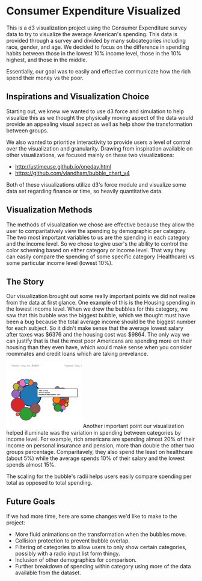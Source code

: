 # Consumer Expenditure Visualized
This is a d3 visualization project using the Consumer Expenditure survey data to try to visualize the average American's spending. This data is provided through a survey and divided by many subcategories including race, gender, and age. We decided to focus on the difference in spending habits between those in the lowest 10% income level, those in the 10% highest, and those in the middle. 

Essentially, our goal was to easily and effective communicate how the rich spend their money vs the poor.

## Inspirations and Visualization Choice
Starting out, we knew we wanted to use d3 force and simulation to help visualize this as we thought the physically moving aspect of the data would provide an appealing visual aspect as well as help show the transformation between groups.

We also wanted to prioritize interactivity to provide users a level of control over the visualization and granularity. Drawing from inspiration available on other visualizations, we focused mainly on these two visualizations:
* http://ustimeuse.github.io/oneday.html
* https://github.com/vlandham/bubble_chart_v4

Both of these visualizations utilize d3's force module and visualize some data set regarding finance or time, so heavily quantitative data.

## Visualization Methods
The methods of visualization we chose are effective because they allow the user to comparitatively view the spending by demographic per category. The two most important variables to us are the spending in each category and the income level. So we chose to give user's the ability to control the color scheming based on either category or income level. That way they can easily compare the spending of some specific category (Healthcare) vs some particular income level (lowest 10%).

## The Story
Our visualization brought out some really important points we did not realize from the data at first glance. One example of this is the Housing spending in the lowest income level. When we drew the bubbles for this category, we saw that this bubble was the biggest bubble, which we thought must have been a bug because the total average income should be the biggest number for each subject. So it didn't make sense that the average lowest salary after taxes was $6376 and the housing cost was $9864. The only way we can justify that is that the most poor Americans are spending more on their housing than they even have, which would make sense when you consider roommates and credit loans which are taking prevelance. 

<img src="housing.png" alt="housing" width="200"/>
Another important point our visualization helped illuminate was the variation in spending between categories by income level. For example, rich americans are spending almost 20% of their income on personal insurance and pension, more than double the other two groups percentage. Comparitavely, they also spend the least on healthcare (about 5%) while the average spends 10% of their salary and the lowest spends almost 15%.

The scaling for the bubble's radii helps users easily compare spending per total as opposed to total spending. 

## Future Goals
If we had more time, here are some changes we'd like to make to the project:
* More fluid animations on the transformation when the bubbles move.
* Collision protection to prevent bubble overlap.
* Filtering of categories to allow users to only show certain categories, possibly with a radio input list form thingy.
* Inclusion of other demographics for comparison.
* Further breakdown of spending within category using more of the data available from the dataset.
